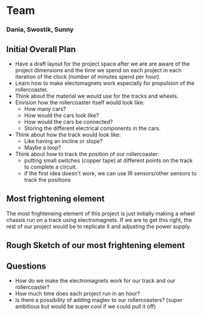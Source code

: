 # Team

### Dania, Swostik, Sunny

## Initial Overall Plan

- Have a draft layout for the project space after we are are aware of the project dimensions and the time we spend on each project in each iteration of the clock (number of minutes spend per hour).
- Learn how to make electomagnets work especially for propulsion of the rollercoaster.
- Think about the material we would use for the tracks and wheels.
- Envision how the rollercoaster itself would look like:
  - How many cars?
  - How would the cars look like?
  - How would the cars be connected?
  - Storing the different electrical components in the cars.
- Think about how the track would look like:
  - Like having an incline or slope?
  - Maybe a loop?
- Think about how to track the position of our rollercoaster:
  - putting small switches (copper tape) at different points on the track to complete a circuit.
  - if the first idea doesn't work, we can use IR sensors/other sensors to track the positions

## Most frightening element

The most frighteneing element of this project is just initially making a wheel chassis run on a track using electromagnets. If we are to get this right, the rest of our project would be to replicate it and adjusting the power supply.

## Rough Sketch of our most frightening element

## Questions

- How do we make the electromagnets work for our track and our rollercoaster?
- How much time does each project run in an hour?
- Is there a possibility of adding maglev to our rollercoasters? (super ambitious but would be super cool if we could pull it off)
